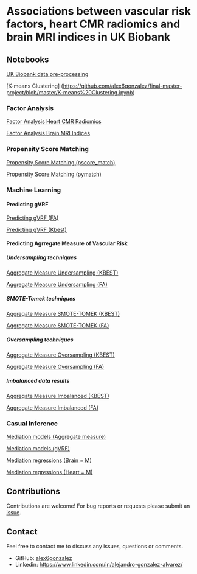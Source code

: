 # Associations between vascular risk factors, heart CMR radiomics and brain MRI indices in UK Biobank

## Notebooks
[UK Biobank data pre-processing](https://github.com/alex6gonzalez/final-master-project/blob/master/UK%20Biobank%20data%20pre-processing.ipynb)

[K-means Clustering] (https://github.com/alex6gonzalez/final-master-project/blob/master/K-means%20Clustering.ipynb)

### Factor Analysis
[Factor Analysis Heart CMR Radiomics](https://github.com/alex6gonzalez/final-master-project/blob/master/Factor%20Analysis%20Heart%20CMR%20Radiomics.ipynb)

[Factor Analysis Brain MRI Indices](https://github.com/alex6gonzalez/final-master-project/blob/master/Factor%20Analysis%20Brain%20MRI%20Indices.ipynb)

### Propensity Score Matching
[Propensity Score Matching (pscore_match)](https://github.com/alex6gonzalez/final-master-project/blob/master/Propensity%20Score%20Matching%20(pscore_match).ipynb)

[Propensity Score Matching (pymatch)](https://github.com/alex6gonzalez/final-master-project/blob/master/Propensity%20Score%20Matching%20(pymatch).ipynb)

### Machine Learning
#### Predicting gVRF
[Predicting gVRF (FA)](https://github.com/alex6gonzalez/final-master-project/blob/master/Machine%20Learning/Predicting%20gVRF%20(FA).ipynb)

[Predicting gVRF (Kbest)](https://github.com/alex6gonzalez/final-master-project/blob/master/Machine%20Learning/Predicting%20gVRF%20(Kbest).ipynb)

#### Predicting Agrregate Measure of Vascular Risk
##### Undersampling techniques
[Aggregate Measure Undersampling (KBEST)](https://github.com/alex6gonzalez/final-master-project/blob/master/Machine%20Learning/Aggregate%20Measure%20Undersampling%20(KBEST).ipynb)

[Aggregate Measure Undersampling (FA)](https://github.com/alex6gonzalez/final-master-project/blob/master/Machine%20Learning/Aggregate%20Measure%20Undersampling%20(FA).ipynb)

##### SMOTE-Tomek techniques
[Aggregate Measure SMOTE-TOMEK (KBEST)](https://github.com/alex6gonzalez/final-master-project/blob/master/Machine%20Learning/Aggregate%20Measure%20SMOTE-TOMEK%20(KBEST).ipynb)

[Aggregate Measure SMOTE-TOMEK (FA)](https://github.com/alex6gonzalez/final-master-project/blob/master/Machine%20Learning/Aggregate%20Measure%20SMOTE-TOMEK%20(FA).ipynb)

##### Oversampling techniques
[Aggregate Measure Oversampling (KBEST)](https://github.com/alex6gonzalez/final-master-project/blob/master/Machine%20Learning/Aggregate%20Measure%20Oversampling%20(KBEST).ipynb)

[Aggregate Measure Oversampling (FA)](https://github.com/alex6gonzalez/final-master-project/blob/master/Machine%20Learning/Aggregate%20Measure%20Oversampling%20(FA).ipynb)

##### Imbalanced data results
[Aggregate Measure Imbalanced (KBEST)](https://github.com/alex6gonzalez/final-master-project/blob/master/Machine%20Learning/Aggregate%20Measure%20Imbalanced%20(KBEST).ipynb)

[Aggregate Measure Imbalanced (FA)](https://github.com/alex6gonzalez/final-master-project/blob/master/Machine%20Learning/Aggregate%20Measure%20Imbalanced%20(FA).ipynb)

### Casual Inference
[Mediation models (Aggregate measure)](https://github.com/alex6gonzalez/final-master-project/blob/master/Casual%20Inference/Mediation%20models%20(Aggregate%20measure).ipynb)

[Mediation models (gVRF)](https://github.com/alex6gonzalez/final-master-project/blob/master/Casual%20Inference/Mediation%20models%20(gVRF).ipynb)

[Mediation regressions (Brain = M)](https://github.com/alex6gonzalez/final-master-project/blob/master/Casual%20Inference/Mediation%20regressions%20(Brain%20%3D%20M).ipynb)

[Mediation regressions (Heart = M)](https://github.com/alex6gonzalez/final-master-project/blob/master/Casual%20Inference/Mediation%20regressions%20(Heart%20%3D%20M).ipynb)

## Contributions
Contributions are welcome! For bug reports or requests please submit an [issue](https://github.com/alex6gonzalez/final-master-project/issues).

## Contact
Feel free to contact me to discuss any issues, questions or comments.
* GitHub: [alex6gonzalez](https://github.com/alex6gonzalez)
* Linkedin: https://www.linkedin.com/in/alejandro-gonzalez-alvarez/

